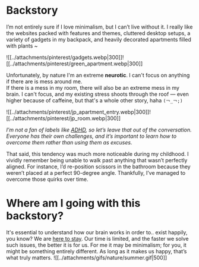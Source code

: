 # Backstory
I’m not entirely sure if I love minimalism, but I can’t live without it. I really like the websites packed with features and themes, cluttered desktop setups, a variety of gadgets in my backpack, and heavily decorated apartments filled with plants ~

![[../attachments/pinterest/gadgets.webp|300]]![[../attachments/pinterest/green_apartment.webp|300]]

Unfortunately, by nature I'm an extreme **neurotic**. I can't focus on anything if there are is mess around me. <br/>
If there is a mess in my room, there will also be an extreme mess in my brain. I can't focus, and my existing stress shoots through the roof — even higher because of caffeine, but that's a whole other story, haha `(￢_￢;)`

![[../attachments/pinterest/jp_apartment_entry.webp|300]]![[../attachments/pinterest/jp_room.webp|300]]

*I’m not a fan of labels like [ADHD](https://en.wikipedia.org/wiki/Attention_deficit_hyperactivity_disorder), so let’s leave that out of the conversation. Everyone has their own challenges, and it’s important to learn how to overcome them rather than using them as excuses.*

That said, this tendency was much more noticeable during my childhood. I vividly remember being unable to walk past anything that wasn’t perfectly aligned. For instance, I’d re-position scissors in the bathroom because they weren’t placed at a perfect 90-degree angle. Thankfully, I’ve managed to overcome those quirks over time.

# Where am I going with this backstory?

It's essential to understand how our brain works in order to.. exist happily, you know? We are [here to stay](https://youtu.be/3qFEZIG31ZQ?si=82O452SpYnZJcrVJ). Our time is limited, and the faster we solve such issues, the better it is for us. For me it may be minimalism; for you, it might be something entirely different. As long as it makes us happy, that’s what truly matters.
![[../attachments/gifs/nature/summer.gif|500]]
